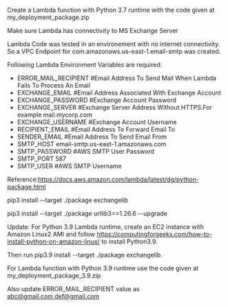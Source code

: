 Create a Lambda function with Python 3.7 runtime with the code given at my_deployment_package.zip

Make sure Lambda has connectivity to MS Exchange Server

Lambda Code was tested in an environement with no internet connectivity. So a VPC Endpoint for com.amazonaws.us-east-1.email-smtp was created.

Following Lambda Environment Variables are required:

* ERROR_MAIL_RECIPIENT	     #Email Address To Send Mail When Lambda Fails To Process An Email
* EXCHANGE_EMAIL	           #Email Address Associated With Exchange Account
* EXCHANGE_PASSWORD	         #Exchange Account Password
* EXCHANGE_SERVER	           #Exchange Server Address Without HTTPS.For example mail.mycorp.com
* EXCHANGE_USERNAME	         #Exchange Account Username
* RECIPIENT_EMAIL	           #Email Address To Forward Email To
* SENDER_EMAIL	             #Email Address To Send Email From
* SMTP_HOST	                 email-smtp.us-east-1.amazonaws.com
* SMTP_PASSWORD	             #AWS SMTP User Password
* SMTP_PORT	                 587
* SMTP_USER	                 #AWS SMTP Username

Reference:https://docs.aws.amazon.com/lambda/latest/dg/python-package.html

pip3 install --target ./package exchangelib

pip3 install --target ./package urllib3==1.26.6 --upgrade


Update: For Python 3.9 Lambda runtime, create an EC2 instance with Amazon Linux2 AMI and follow https://computingforgeeks.com/how-to-install-python-on-amazon-linux/ to install Python3.9. 

Then run pip3.9 install --target ./package exchangelib.

For Lambda function with Python 3.9 runtime use the code given at my_deployment_package_3.9.zip

Also update ERROR_MAIL_RECIPIENT value as abc@gmail.com,def@gmail.com
